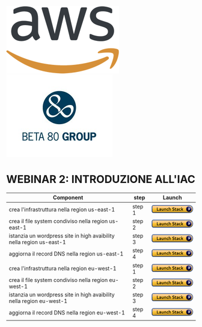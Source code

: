 ![](images/AWS_logo_PMS_300x180.png)![](images/beta80logo.jpeg)
# **WEBINAR 2: INTRODUZIONE ALL'IAC**

| Component | step | Launch |
| --- | --- | --- 
|crea l'infrastruttura nella region us-east-1 | step 1 | [![cloudformation-launch-stack](images/cloudformation-launch-stack.png)](https://console.aws.amazon.com/cloudformation/home?region=us-east-1#/stacks/new?stackName=WordPressCore&templateURL=https://webinar2-iac-demo.s3.eu-west-2.amazonaws.com/core/wordpress-01-infrastructure.yaml) |
|crea il file system condiviso nella region us-east-1 | step 2| [![cloudformation-launch-stack](images/cloudformation-launch-stack.png)](https://console.aws.amazon.com/cloudformation/home?region=us-east-1#/stacks/new?stackName=EfsLayer&templateURL=https://webinar2-iac-demo.s3.eu-west-2.amazonaws.com/reources/wordpress-02-efsfilesystem.yaml) |
|istanzia un wordpress site in high avaibility nella region us-east-1 | step 3| [![cloudformation-launch-stack](images/cloudformation-launch-stack.png)](https://console.aws.amazon.com/cloudformation/home?region=us-east-1#/stacks/new?stackName=WordPressServers&templateURL=https://webinar2-iac-demo.s3.eu-west-2.amazonaws.com/servers/wordpress-03-web.yaml) |
|aggiorna il record DNS nella region us-east-1 | step 4| [![cloudformation-launch-stack](images/cloudformation-launch-stack.png)](https://console.aws.amazon.com/cloudformation/home?region=us-east-1#/stacks/new?stackName=WordPressDnsRecord&templateURL=https://webinar2-iac-demo.s3.eu-west-2.amazonaws.com/dns/wordpress-04-route53.yaml) |
|crea l'infrastruttura nella region eu-west-1 | step 1 | [![cloudformation-launch-stack](images/cloudformation-launch-stack.png)](https://console.aws.amazon.com/cloudformation/home?region=eu-west-1#/stacks/new?stackName=WordPressCore&templateURL=https://webinar2-iac-demo.s3.eu-west-2.amazonaws.com/core/wordpress-01-infrastructure.yaml) |
|crea il file system condiviso nella region eu-west-1 | step 2| [![cloudformation-launch-stack](images/cloudformation-launch-stack.png)](https://console.aws.amazon.com/cloudformation/home?region=eu-west-1#/stacks/new?stackName=EfsLayer&templateURL=https://webinar2-iac-demo.s3.eu-west-2.amazonaws.com/reources/wordpress-02-efsfilesystem.yaml) |
|istanzia un wordpress site in high avaibility nella region eu-west-1 | step 3| [![cloudformation-launch-stack](images/cloudformation-launch-stack.png)](https://console.aws.amazon.com/cloudformation/home?region=eu-west-1#/stacks/new?stackName=WordPressServers&templateURL=https://webinar2-iac-demo.s3.eu-west-2.amazonaws.com/servers/wordpress-03-web.yaml) |
|aggiorna il record DNS nella region eu-west-1 | step 4| [![cloudformation-launch-stack](images/cloudformation-launch-stack.png)](https://console.aws.amazon.com/cloudformation/home?region=eu-west-1#/stacks/new?stackName=WordPressDnsRecord&templateURL=https://webinar2-iac-demo.s3.eu-west-2.amazonaws.com/dns/wordpress-04-route53.yaml) |
